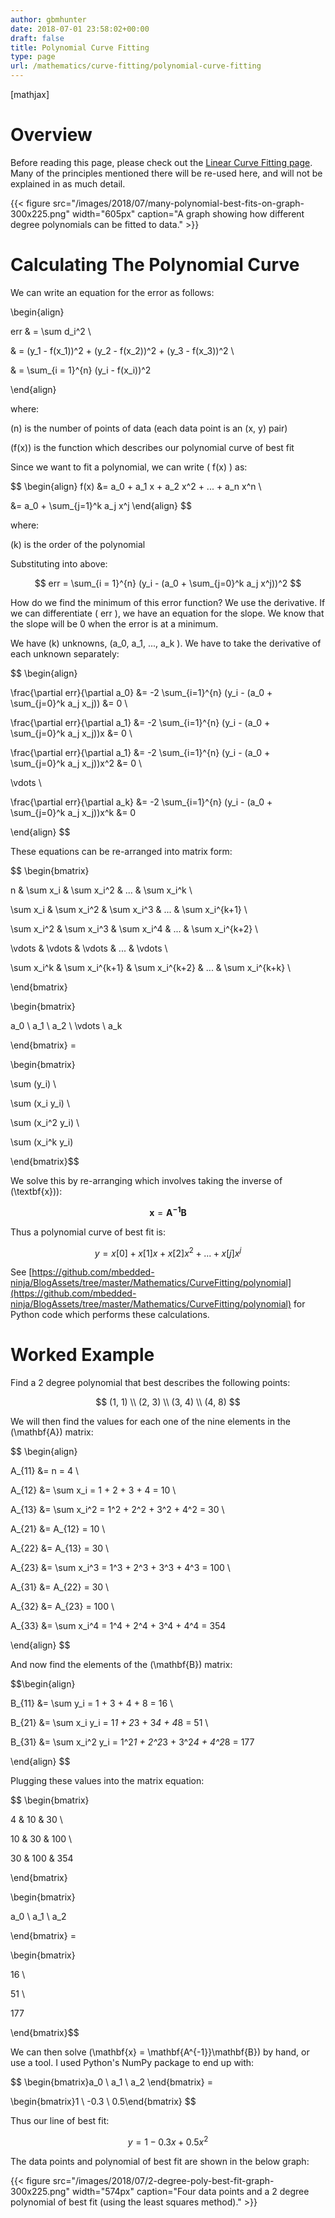 ```yaml
---
author: gbmhunter
date: 2018-07-01 23:58:02+00:00
draft: false
title: Polynomial Curve Fitting
type: page
url: /mathematics/curve-fitting/polynomial-curve-fitting
---
```


[mathjax]




# Overview




Before reading this page, please check out the [Linear Curve Fitting page](http://blog.mbedded.ninja/mathematics/curve-fitting/linear-curve-fitting). Many of the principles mentioned there will be re-used here, and will not be explained in as much detail.



{{< figure src="/images/2018/07/many-polynomial-best-fits-on-graph-300x225.png" width="605px" caption="A graph showing how different degree polynomials can be fitted to data."  >}}



# Calculating The Polynomial Curve




We can write an equation for the error as follows:




\begin{align}  

err & = \sum d_i^2 \\  

& = (y_1 - f(x_1))^2 + (y_2 - f(x_2))^2 + (y_3 - f(x_3))^2 \\  

& = \sum_{i = 1}^{n} (y_i - f(x_i))^2  

\end{align}




where:  

\(n\) is the number of points of data (each data point is an \(x, y\) pair)  

\(f(x)\) is the function which describes our polynomial curve of best fit




Since we want to fit a polynomial, we can write \( f(x) \) as:




$$ \begin{align} f(x) &= a_0 + a_1 x + a_2 x^2 + ... + a_n x^n \\  

&= a_0 + \sum_{j=1}^k a_j x^j \end{align} $$




where:  

\(k\) is the order of the polynomial




Substituting into above:




$$ err = \sum_{i = 1}^{n} (y_i - (a_0 + \sum_{j=0}^k a_j x^j))^2 $$




How do we find the minimum of this error function? We use the derivative. If we can differentiate \( err \), we have an equation for the slope. We know that the slope will be 0 when the error is at a minimum.




We have \(k\) unknowns, \(a_0, a_1, ..., a_k \). We have to take the derivative of each unknown separately:




$$ \begin{align}  

\frac{\partial err}{\partial a_0} &= -2 \sum_{i=1}^{n} (y_i - (a_0 + \sum_{j=0}^k a_j x_j)) &= 0 \\  

\frac{\partial err}{\partial a_1} &= -2 \sum_{i=1}^{n} (y_i - (a_0 + \sum_{j=0}^k a_j x_j))x &= 0 \\  

\frac{\partial err}{\partial a_1} &= -2 \sum_{i=1}^{n} (y_i - (a_0 + \sum_{j=0}^k a_j x_j))x^2 &= 0 \\  

\vdots \\  

\frac{\partial err}{\partial a_k} &= -2 \sum_{i=1}^{n} (y_i - (a_0 + \sum_{j=0}^k a_j x_j))x^k &= 0  

\end{align} $$




These equations can be re-arranged into matrix form:




$$ \begin{bmatrix}  

n & \sum x_i & \sum x_i^2 & ... & \sum x_i^k \\  

\sum x_i & \sum x_i^2 & \sum x_i^3 & ... & \sum x_i^{k+1} \\  

\sum x_i^2 & \sum x_i^3 & \sum x_i^4 & ... & \sum x_i^{k+2} \\  

\vdots & \vdots & \vdots & ... & \vdots \\  

\sum x_i^k & \sum x_i^{k+1} & \sum x_i^{k+2} & ... & \sum x_i^{k+k} \\  

\end{bmatrix}   

\begin{bmatrix}  

a_0 \\ a_1 \\ a_2 \\ \vdots \\ a_k  

\end{bmatrix} =   

\begin{bmatrix}  

\sum (y_i) \\  

\sum (x_i y_i) \\  

\sum (x_i^2 y_i) \\  

\sum (x_i^k y_i)  

\end{bmatrix}$$




We solve this by re-arranging which involves taking the inverse of \(\textbf{x}\)):




$$ \mathbf{x} = \mathbf{A^{-1}} \mathbf{B} $$




Thus a polynomial curve of best fit is:




$$ y = x[0] + x[1]x + x[2]x^2 + ... + x[j]x^j $$




See [https://github.com/mbedded-ninja/BlogAssets/tree/master/Mathematics/CurveFitting/polynomial](https://github.com/mbedded-ninja/BlogAssets/tree/master/Mathematics/CurveFitting/polynomial) for Python code which performs these calculations.




# Worked Example




Find a 2 degree polynomial that best describes the following points:




$$ (1, 1) \\ (2, 3) \\ (3, 4) \\ (4, 8) $$




We will then find the values for each one of the nine elements in the \(\mathbf{A}\) matrix:




$$ \begin{align}   

A_{11} &= n = 4 \\  

A_{12} &= \sum x_i = 1 + 2 + 3 + 4 = 10 \\  

A_{13} &= \sum x_i^2 = 1^2 + 2^2 + 3^2 + 4^2 = 30 \\  

A_{21} &= A_{12} = 10 \\  

A_{22} &= A_{13} = 30 \\  

A_{23} &= \sum x_i^3 = 1^3 + 2^3 + 3^3 + 4^3 = 100 \\  

A_{31} &= A_{22} = 30 \\  

A_{32} &= A_{23} = 100 \\  

A_{33} &= \sum x_i^4 = 1^4 + 2^4 + 3^4 + 4^4 = 354  

\end{align} $$




And now find the elements of the \(\mathbf{B}\) matrix:




$$\begin{align}  

B_{11} &= \sum y_i = 1 + 3 + 4 + 8 = 16 \\  

B_{21} &= \sum x_i y_i = 1*1 + 2*3 + 3*4 + 4*8 = 51 \\  

B_{31} &= \sum x_i^2 y_i = 1^2*1 + 2^2*3 + 3^2*4 + 4^2*8 = 177  

\end{align} $$




Plugging these values into the matrix equation:




$$ \begin{bmatrix}  

4 & 10 & 30 \\  

10 & 30 & 100 \\  

30 & 100 & 354  

\end{bmatrix}   

\begin{bmatrix}  

a_0 \\ a_1 \\ a_2  

\end{bmatrix} =   

\begin{bmatrix}  

16 \\  

51 \\  

177  

\end{bmatrix}$$




We can then solve \(\mathbf{x} = \mathbf{A^{-1}}\mathbf{B}\) by hand, or use a tool. I used Python's NumPy package to end up with:




$$ \begin{bmatrix}a_0 \\ a_1 \\ a_2 \end{bmatrix} =  

\begin{bmatrix}1 \\ -0.3 \\ 0.5\end{bmatrix} $$




Thus our line of best fit:




$$ y = 1 - 0.3x + 0.5x^2 $$




The data points and polynomial of best fit are shown in the below graph:



{{< figure src="/images/2018/07/2-degree-poly-best-fit-graph-300x225.png" width="574px" caption="Four data points and a 2 degree polynomial of best fit (using the least squares method)."  >}}
